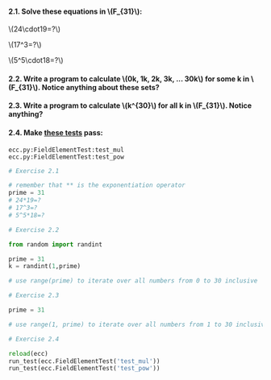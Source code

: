#### 2.1. Solve these equations in \\(F_{31}\\):

\\(24\cdot19=?\\)

\\(17^3=?\\)

\\(5^5\cdot18=?\\)

#### 2.2. Write a program to calculate \\(0k, 1k, 2k, 3k, ... 30k\\) for some k in \\(F_{31}\\).  Notice anything about these sets?

#### 2.3. Write a program to calculate \\(k^{30}\\) for all k in \\(F_{31}\\). Notice anything?

#### 2.4. Make [these tests](/edit/session1/ecc.py) pass:
```
ecc.py:FieldElementTest:test_mul
ecc.py:FieldElementTest:test_pow
```


```python
# Exercise 2.1

# remember that ** is the exponentiation operator
prime = 31
# 24*19=?
# 17^3=?
# 5^5*18=?
```


```python
# Exercise 2.2

from random import randint

prime = 31
k = randint(1,prime)

# use range(prime) to iterate over all numbers from 0 to 30 inclusive
```


```python
# Exercise 2.3

prime = 31

# use range(1, prime) to iterate over all numbers from 1 to 30 inclusive
```


```python
# Exercise 2.4

reload(ecc)
run_test(ecc.FieldElementTest('test_mul'))
run_test(ecc.FieldElementTest('test_pow'))
```
